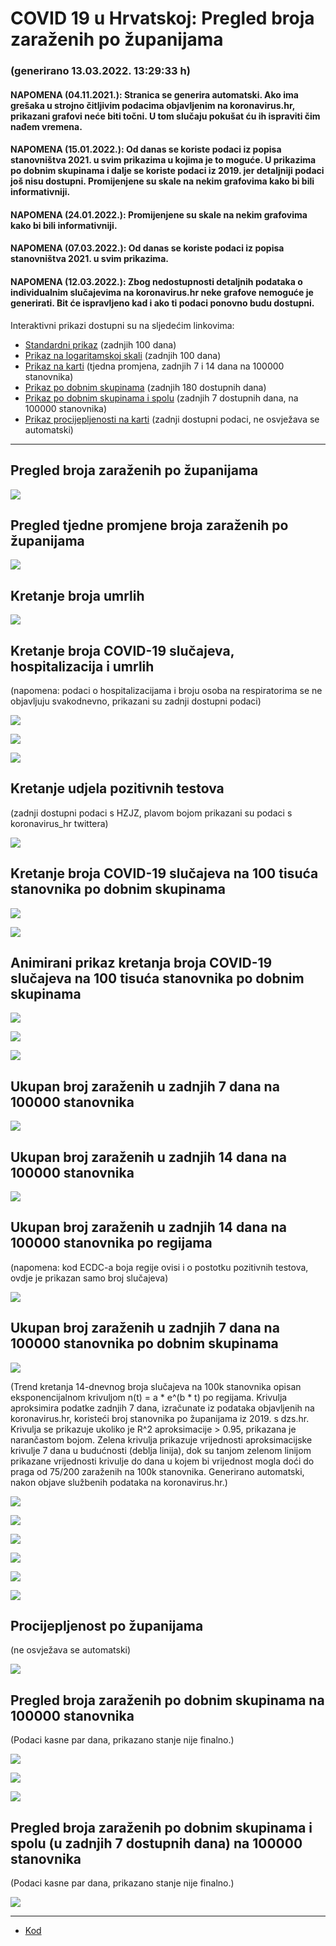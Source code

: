 # COVID 19 u Hrvatskoj: Pregled broja zaraženih po županijama

### (generirano 13.03.2022. 13:29:33 h)

#### NAPOMENA (04.11.2021.): Stranica se generira automatski. Ako ima grešaka u strojno čitljivim podacima objavljenim na koronavirus.hr, prikazani grafovi neće biti točni. U tom slučaju pokušat ću ih ispraviti čim nađem vremena.

#### NAPOMENA (15.01.2022.): Od danas se koriste podaci iz popisa stanovništva 2021. u svim prikazima u kojima je to moguće. U prikazima po dobnim skupinama i dalje se koriste podaci iz 2019. jer detaljniji podaci još nisu dostupni. Promijenjene su skale na nekim grafovima kako bi bili informativniji.

#### NAPOMENA (24.01.2022.): Promijenjene su skale na nekim grafovima kako bi bili informativniji.

#### NAPOMENA (07.03.2022.): Od danas se koriste podaci iz popisa stanovništva 2021. u svim prikazima.

#### NAPOMENA (12.03.2022.): Zbog nedostupnosti detaljnih podataka o individualnim slučajevima na koronavirus.hr neke grafove nemoguće je generirati. Bit će ispravljeno kad i ako ti podaci ponovno budu dostupni.

Interaktivni prikazi dostupni su na sljedećim linkovima:

- [Standardni prikaz](html/index.html) (zadnjih 100 dana)
- [Prikaz na logaritamskoj skali](html/index_log.html) (zadnjih 100 dana)
- [Prikaz na karti](html/index_map.html) (tjedna promjena, zadnjih 7 i 14 dana na 100000 stanovnika)
- [Prikaz po dobnim skupinama](html/index_per_age.html) (zadnjih 180 dostupnih dana)
- [Prikaz po dobnim skupinama i spolu](html/index_pyramid.html) (zadnjih 7 dostupnih dana, na 100000 stanovnika)
- [Prikaz procijepljenosti na karti](html/index_vaccination.html) (zadnji dostupni podaci, ne osvježava se automatski)

-----

## Pregled broja zaraženih po županijama

![](img/2022_03_12_line_plots.png)

## Pregled tjedne promjene broja zaraženih po županijama

![](img/2022_03_12_map.png)

## Kretanje broja umrlih

![](img/2022_03_12_deaths_shaded.png)

## Kretanje broja COVID-19 slučajeva, hospitalizacija i umrlih

(napomena: podaci o hospitalizacijama i broju osoba na respiratorima se ne objavljuju svakodnevno, prikazani su zadnji dostupni podaci)

![](img/2022_03_12_cases_hospitalisations_deaths.png)

![](img/2022_03_12_cases_hospitalisations_deaths_log.png)

![](img/2022_03_12_cases_hospitalisations_deaths_log_age.png)

## Kretanje udjela pozitivnih testova

(zadnji dostupni podaci s HZJZ, plavom bojom prikazani su podaci s koronavirus_hr twittera)

![](img/2022_03_12_percentage_positive_tests.png)

## Kretanje broja COVID-19 slučajeva na 100 tisuća stanovnika po dobnim skupinama

![](img/2022_03_12_cases_per_age_group_lines.png)

![](img/2022_03_12_cases_per_age_group_lines_log.png)

## Animirani prikaz kretanja broja COVID-19 slučajeva na 100 tisuća stanovnika po dobnim skupinama

![](img/2022_03_12anim_aug_1200.gif)

![](img/anim_cases_2022_03_12_vs_2020.gif)

![](img/2022_03_12all_counties_dots.png)

## Ukupan broj zaraženih u zadnjih 7 dana na 100000 stanovnika

![](img/2022_03_12_map_7_day_per_100k.png)

## Ukupan broj zaraženih u zadnjih 14 dana na 100000 stanovnika

![](img/2022_03_12_map_14_day_per_100k.png)

## Ukupan broj zaraženih u zadnjih 14 dana na 100000 stanovnika po regijama

(napomena: kod ECDC-a boja regije ovisi i o postotku pozitivnih testova, ovdje je prikazan samo broj slučajeva)

![](img/2022_03_12_map_14_day_per_100k_region.png)

## Ukupan broj zaraženih u zadnjih 7 dana na 100000 stanovnika po dobnim skupinama

![](img/2022_03_12_map_7_day_per_100k_age_groups.png)

(Trend kretanja 14-dnevnog broja slučajeva na 100k stanovnika opisan eksponencijalnom krivuljom n(t) = a * e^(b * t) po regijama. Krivulja aproksimira podatke zadnjih 7 dana, izračunate iz podataka objavljenih na koronavirus.hr, koristeći broj stanovnika po županijama iz 2019. s dzs.hr. Krivulja se prikazuje ukoliko je R^2 aproksimacije > 0.95, prikazana je narančastom bojom. Zelena krivulja prikazuje vrijednosti aproksimacijske krivulje 7 dana u budućnosti (deblja linija), dok su tanjom zelenom linijom prikazane vrijednosti krivulje do dana u kojem bi vrijednost mogla doći do praga od 75/200 zaraženih na 100k stanovnika. Generirano automatski, nakon objave službenih podataka na koronavirus.hr.)

![](img/2022_03_12_current_Jadranska_Hrvatska.png)

![](img/2022_03_12_current_Panonska_Hrvatska.png)

![](img/2022_03_12_current_Grad_Zagreb.png)

![](img/2022_03_12_current_Sjeverna_Hrvatska.png)

![](img/2022_03_12_current_Republika_Hrvatska.png)

![](img/2022_03_12_cases_hospitalisations_deaths_Republika_Hrvatska.png)

## Procijepljenost po županijama

(ne osvježava se automatski)

![](img/2022_03_12_vaccination.png)

## Pregled broja zaraženih po dobnim skupinama na 100000 stanovnika

(Podaci kasne par dana, prikazano stanje nije finalno.)

![](img/2022_03_12_per_age_group.png)

![](img/2022_03_12_per_age_group_all_0.png)

![](img/2022_03_12_per_age_group_all_1.png)

## Pregled broja zaraženih po dobnim skupinama i spolu (u zadnjih 7 dostupnih dana) na 100000 stanovnika

(Podaci kasne par dana, prikazano stanje nije finalno.)

![](img/2022_03_12_pyramid.png)

-----

- [Kod](https://github.com/ppalasek/covid_plots_croatia)

